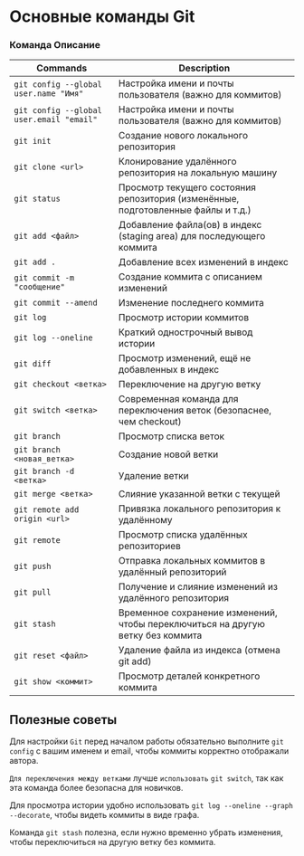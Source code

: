 # **Основные команды Git**
### Команда	Описание

| Commands | Description |
|----------|-------------|
|`git config --global user.name "Имя"`|Настройка имени и почты пользователя (важно для коммитов)|  
|`git config --global user.email "email"`| Настройка имени и почты пользователя (важно для коммитов)
|`git init`|	Создание нового локального репозитория|
|`git clone <url>`|	Клонирование удалённого репозитория на локальную машину|
|`git status`|	Просмотр текущего состояния репозитория (изменённые, подготовленные файлы и т.д.)|
|`git add <файл>	`| Добавление файла(ов) в индекс (staging area) для последующего коммита|
|`git add .`|	Добавление всех изменений в индекс|
|`git commit -m "сообщение"`|	Создание коммита с описанием изменений|
|`git commit --amend`|	Изменение последнего коммита|
|`git log`|	Просмотр истории коммитов|
|`git log --oneline`|	Краткий однострочный вывод истории|
|`git diff`|	Просмотр изменений, ещё не добавленных в индекс|
|`git checkout <ветка>`|	Переключение на другую ветку|
|`git switch <ветка>`|	Современная команда для переключения веток (безопаснее, чем checkout)|
|`git branch`|	Просмотр списка веток|
|`git branch <новая_ветка>`|	Создание новой ветки|
|`git branch -d <ветка>`|	Удаление ветки|
|`git merge <ветка>`|	Слияние указанной ветки с текущей|
|`git remote add origin <url>`|	Привязка локального репозитория к удалённому|
|`git remote`|	Просмотр списка удалённых репозиториев|
|`git push`|	Отправка локальных коммитов в удалённый репозиторий|
|`git pull`|	Получение и слияние изменений из удалённого репозитория|
|`git stash`|	Временное сохранение изменений, чтобы переключиться на другую ветку без коммита|
|`git reset <файл>`|	Удаление файла из индекса (отмена git add)|
|`git show <коммит>`|	Просмотр деталей конкретного коммита|
## **Полезные советы**
Для настройки `Git` перед началом работы обязательно выполните `git config` с вашим именем и email, чтобы коммиты корректно отображали автора.

`Для переключения между ветками` лучше `использовать` `git switch`, так как эта команда более безопасна для новичков.

Для просмотра истории удобно использовать `git log --oneline --graph --decorate`, чтобы видеть коммиты в виде графа.

Команда `git stash` полезна, если нужно временно убрать изменения, чтобы переключиться на другую ветку без коммита.